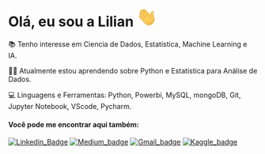 <h1 >Olá, eu sou a Lilian <img src="https://raw.githubusercontent.com/ABSphreak/ABSphreak/master/gifs/Hi.gif" height="40px"></h1>

📚 Tenho interesse em Ciencia de Dados, Estatística, Machine Learning e IA.

👩‍🎓 Atualmente estou aprendendo sobre Python e Estatística para Análise de Dados.

💻 Linguagens e Ferramentas: Python, Powerbi, MySQL, mongoDB, Git, Jupyter Notebook, VScode, Pycharm.

#### Você pode me encontrar aqui também:

[![Linkedin_Badge](https://img.shields.io/badge/LinkedIn-0077B5?style=for-the-badge&logo=linkedin&logoColor=white&link=http://www.linkedin.com/in/liliancandido/)](http://www.linkedin.com/in/liliancandido/)
[![Medium_badge](https://img.shields.io/badge/Medium-12100E?style=for-the-badge&logo=medium&logoColor=white&link=https://medium.com/@liliancandido)](https://medium.com/@liliancandido/)
[![Gmail_badge](https://img.shields.io/badge/Gmail-D14836?style=for-the-badge&logo=gmail&logoColor=white&link=mailto:liliancandidoaguilar@gmail.com)](mailto:liliancandidoaguilar@gmail.com)
[![Kaggle_badge](https://img.shields.io/badge/Kaggle-20BEFF?style=for-the-badge&logo=Kaggle&logoColor=white&link=https://www.kaggle.com/liliancandidoaguilar)](https://www.kaggle.com/liliancandidoaguilar)


      
<!--
**aguilar-lc/aguilar-lc** is a ✨ _special_ ✨ repository because its `README.md` (this file) appears on your GitHub profile.

Here are some ideas to get you started:

- 🔭 I’m currently working on ...
- 🌱 I’m currently learning ...
- 👯 I’m looking to collaborate on ...
- 🤔 I’m looking for help with ...
- 💬 Ask me about ...
📫 Como chegar até mim: aguilar.lc@hotmail.com
- 😄 Pronouns: ...
- ⚡ Fun fact: ...
-->



